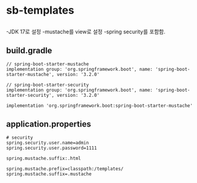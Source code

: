 # sb-templates

## 
-JDK 17로 설정
-mustache를 view로 설정
-spring security를 포함함.

## build.gradle
```
// spring-boot-starter-mustache
implementation group: 'org.springframework.boot', name: 'spring-boot-starter-mustache', version: '3.2.0'
	
// spring-boot-starter-security
implementation group: 'org.springframework.boot', name: 'spring-boot-starter-security', version: '3.2.0'

implementation 'org.springframework.boot:spring-boot-starter-mustache'	
```	

## application.properties

```
# security
spring.security.user.name=admin
spring.security.user.password=1111

spring.mustache.suffix:.html

spring.mustache.prefix=classpath:/templates/
spring.mustache.suffix=.mustache
```